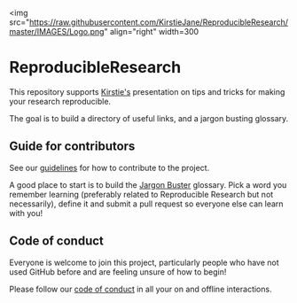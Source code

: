 <img 
  src="https://raw.githubusercontent.com/KirstieJane/ReproducibleResearch/master/IMAGES/Logo.png" 
  align="right"
  width=300
</img>

# ReproducibleResearch

This repository supports [Kirstie's](https://github.com/KirstieJane/) presentation on tips and tricks for making your research reproducible.

The goal is to build a directory of useful links, and a jargon busting glossary.

## Guide for contributors

See our [guidelines](https://github.com/KirstieJane/ReproducibleResearch/blob/master/CONTRIBUTING.md) for how to contribute to the project.

A good place to start is to build the [Jargon Buster](https://github.com/KirstieJane/ReproducibleResearch/blob/master/Glossary.md) glossary. Pick a word you remember learning (preferably related to Reproducible Research but not necessarily), define it and submit a pull request so everyone else can learn with you!

## Code of conduct

Everyone is welcome to join this project, particularly people who have not used GitHub before and are feeling unsure of how to begin!

Please follow our [code of conduct](https://github.com/KirstieJane/ReproducibleResearch/blob/master/CODE_OF_CONDUCT.md) in all your on and offline interactions.
